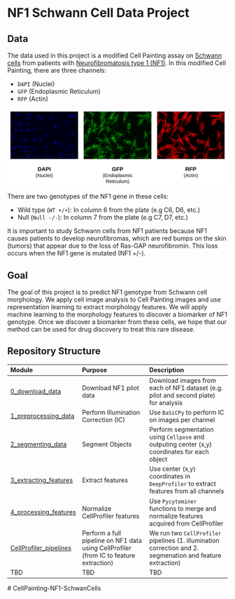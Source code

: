 # NF1 Schwann Cell Data Project



## Data

The data used in this project is a modified Cell Painting assay on [Schwann cells](https://www.ncbi.nlm.nih.gov/books/NBK544316/) from patients with [Neurofibromatosis type 1 (NF1)](https://medlineplus.gov/genetics/condition/neurofibromatosis-type-1/). 
In this modified Cell Painting, there are three channels:

- `DAPI` (Nuclei)
- `GFP` (Endoplasmic Reticulum)
- `RFP` (Actin)

![Modified_Cell_Painting.png](example_figures/Modified_Cell_Painting.png)

There are two genotypes of the NF1 gene in these cells:

- Wild type (`WT +/+`): In column 6 from the plate (e.g C6, D6, etc.)
- Null (`Null -/-`): In column 7 from the plate (e.g C7, D7, etc.)

It is important to study Schwann cells from NF1 patients because NF1 causes patients to develop neurofibromas, which are red bumps on the skin (tumors) that appear due to the loss of Ras-GAP neurofibromin. 
This loss occurs when the NF1 gene is mutated (NF1 +/-).

## Goal

The goal of this project is to predict NF1 genotype from Schwann cell morphology. 
We apply cell image analysis to Cell Painting images and use representation learning to extract morphology features.
We will apply machine learning to the morphology features to discover a biomarker of NF1 genotype.
Once we discover a biomarker from these cells, we hope that our method can be used for drug discovery to treat this rare disease.

## Repository Structure

| Module | Purpose | Description |
| :---- | :----- | :---------- |
| [0_download_data](0_download_data/) | Download NF1 pilot data | Download images from each of NF1 dataset (e.g. pilot and second plate) for analysis|
| [1_preprocessing_data](1_preprocessing_data/) | Perform Illumination Correction (IC) | Use `BaSiCPy` to perform IC on images per channel |
| [2_segmenting_data](2_segmenting_data/) | Segment Objects | Perform segmentation using `Cellpose` and outputing center (x,y) coordinates for each object |
| [3_extracting_features](3_extracting_features/) | Extract features | Use center (x,y) coordinates in `DeepProfiler` to extract features from all channels |
| [4_processing_features](4_processing_features/) | Normalize CellProfiler features | Use `Pycytominer` functions to merge and normalize features acquired from CellProfiler |
| [CellProfiler_pipelines](CellProfiler_pipelines/) | Perform a full pipeline on NF1 data using CellProfiler (from IC to feature extraction) | We run two `CellProfiler` pipelines (1. illumination correction and 2. segmenation and feature extraction) |
| TBD | TBD | TBD |
#   C e l l P a i n t i n g - N F 1 - S c h w a n C e l l s 
 
 
